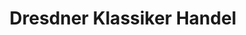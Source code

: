 ---
title: "Dresdner Klassiker Handel"
url: /dresden/dresdner-klassiker-handel/
shop: Autowerkstatt
---